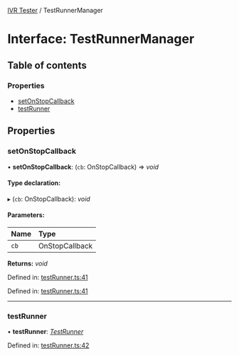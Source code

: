 [IVR Tester](../README.md) / TestRunnerManager

# Interface: TestRunnerManager

## Table of contents

### Properties

- [setOnStopCallback](testrunnermanager.md#setonstopcallback)
- [testRunner](testrunnermanager.md#testrunner)

## Properties

### setOnStopCallback

• **setOnStopCallback**: (`cb`: OnStopCallback) => *void*

#### Type declaration:

▸ (`cb`: OnStopCallback): *void*

#### Parameters:

Name | Type |
:------ | :------ |
`cb` | OnStopCallback |

**Returns:** *void*

Defined in: [testRunner.ts:41](https://github.com/SketchingDev/ivr-tester/blob/4fcf579/packages/ivr-tester/src/testRunner.ts#L41)

Defined in: [testRunner.ts:41](https://github.com/SketchingDev/ivr-tester/blob/4fcf579/packages/ivr-tester/src/testRunner.ts#L41)

___

### testRunner

• **testRunner**: [*TestRunner*](testrunner.md)

Defined in: [testRunner.ts:42](https://github.com/SketchingDev/ivr-tester/blob/4fcf579/packages/ivr-tester/src/testRunner.ts#L42)
